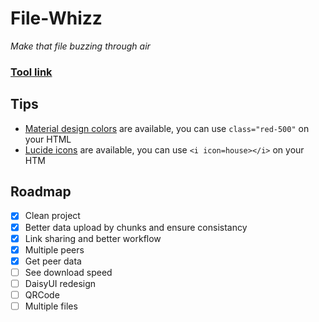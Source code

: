 # File-Whizz
*Make that file buzzing through air*

### [Tool link](https://klemek.github.io/file-whizz/)

## Tips

* [Material design colors](https://materialui.co/colors/) are available, you can use `class="red-500"` on your HTML
* [Lucide icons](https://lucide.dev/icons) are available, you can use `<i icon=house></i>` on your HTM

## Roadmap

* [x] Clean project
* [x] Better data upload by chunks and ensure consistancy
* [x] Link sharing and better workflow
* [x] Multiple peers
* [x] Get peer data
* [ ] See download speed
* [ ] DaisyUI redesign
* [ ] QRCode
* [ ] Multiple files
